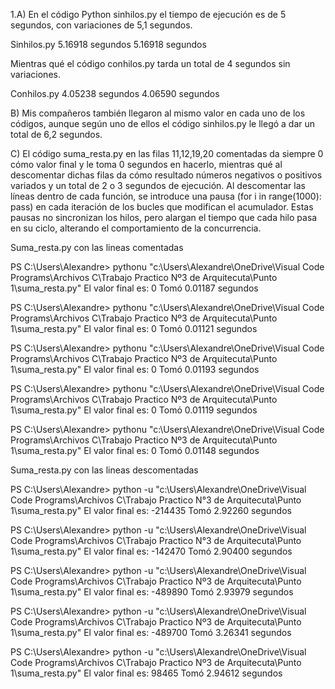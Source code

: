 1.A) En el código Python sinhilos.py el tiempo de ejecución es de 5 segundos, con variaciones de 5,1 segundos.

Sinhilos.py
5.16918 segundos
5.16918 segundos

Mientras qué el código conhilos.py tarda un total de 4 segundos sin variaciones.

Conhilos.py
4.05238 segundos
4.06590 segundos

B) Mis compañeros también llegaron al mismo valor en cada uno de los códigos, aunque según uno de ellos el código sinhilos.py le llegó a dar un total de 6,2 segundos.

C) El código suma_resta.py en las filas 11,12,19,20 comentadas da siempre 0 cómo valor final y le toma 0 segundos en hacerlo, 
mientras qué al descomentar dichas filas da cómo resultado números negativos o positivos variados y un total de 2 o 3 segundos de ejecución.
Al descomentar las líneas dentro de cada función, se introduce una pausa (for i in range(1000): pass) en cada iteración de los bucles que modifican el acumulador. 
Estas pausas no sincronizan los hilos, pero alargan el tiempo que cada hilo pasa en su ciclo, alterando el comportamiento de la concurrencia.

Suma_resta.py con las lineas comentadas

PS C:\Users\Alexandre> pythonu "c:\Users\Alexandre\OneDrive\Visual Code Programs\Archivos C\Trabajo Practico Nº3 de Arquitecuta\Punto 1\suma_resta.py"
El valor final es: 0
Tomó 0.01187 segundos

PS C:\Users\Alexandre> pythonu "c:\Users\Alexandre\OneDrive\Visual Code Programs\Archivos C\Trabajo Practico Nº3 de Arquitecuta\Punto 1\suma_resta.py"
El valor final es: 0 
Tomό 0.01121 segundos

PS C:\Users\Alexandre> pythonu "c:\Users\Alexandre\OneDrive\Visual Code Programs\Archivos C\Trabajo Practico Nº3 de Arquitecuta\Punto 1\suma_resta.py"
El valor final es: 0
Tomó 0.01193 segundos

PS C:\Users\Alexandre> pythonu "c:\Users\Alexandre\OneDrive\Visual Code Programs\Archivos C\Trabajo Practico Nº3 de Arquitecuta\Punto 1\suma_resta.py"
El valor final es: 0 
Tomό 0.01119 segundos

PS C:\Users\Alexandre> pythonu "c:\Users\Alexandre\OneDrive\Visual Code Programs\Archivos C\Trabajo Practico Nº3 de Arquitecuta\Punto 1\suma_resta.py"
El valor final es: 0
Tomó 0.01148 segundos

Suma_resta.py con las lineas descomentadas

PS C:\Users\Alexandre> python -u "c:\Users\Alexandre\OneDrive\Visual Code Programs\Archivos C\Trabajo Practico N°3 de Arquitecuta\Punto 1\suma_resta.py"
El valor final es: -214435
Tomó 2.92260 segundos

PS C:\Users\Alexandre> python -u "c:\Users\Alexandre\OneDrive\Visual Code Programs\Archivos C\Trabajo Practico N°3 de Arquitecuta\Punto 1\suma_resta.py"
El valor final es: -142470
Tomó 2.90400 segundos

PS C:\Users\Alexandre> python -u "c:\Users\Alexandre\OneDrive\Visual Code Programs\Archivos C\Trabajo Practico Nº3 de Arquitecuta\Punto 1\suma_resta.py"
El valor final es: -489890
Tomó 2.93979 segundos

PS C:\Users\Alexandre> python -u "c:\Users\Alexandre\OneDrive\Visual Code Programs\Archivos C\Trabajo Practico Nº3 de Arquitecuta\Punto 1\suma_resta.py"
El valor final es: -489700
Tomó 3.26341 segundos

PS C:\Users\Alexandre> python -u "c:\Users\Alexandre\OneDrive\Visual Code Programs\Archivos C\Trabajo Practico Nº3 de Arquitecuta\Punto 1\suma_resta.py"
El valor final es: 98465
Tomó 2.94612 segundos
